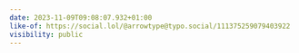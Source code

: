 ```yaml
---
date: 2023-11-09T09:08:07.932+01:00
like-of: https://social.lol/@arrowtype@typo.social/111375259079403922
visibility: public
---
```

